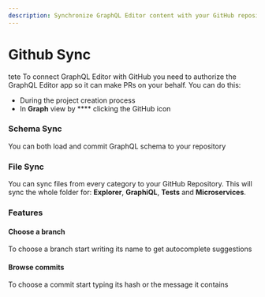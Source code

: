 ```yaml
---
description: Synchronize GraphQL Editor content with your GitHub repository
---
```


# Github Sync
tete
To connect GraphQL Editor with GitHub you need to authorize the GraphQL Editor app so it can make PRs on your behalf. You can do this:

* During the project creation process
* In **Graph** view by **** clicking the GitHub icon

### Schema Sync

You can both load and commit GraphQL schema to your repository

### File Sync

You can sync files from every category to your GitHub Repository. This will sync the whole folder for: **Explorer**, **GraphiQL**, **Tests** and **Microservices**.

### **Features**

#### Choose a branch

To choose a branch start writing its name to get autocomplete suggestions

#### **Browse commits**

To choose a commit start typing its hash or the message it contains
